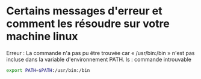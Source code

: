 # Certains messages d'erreur et comment les résoudre sur votre machine linux

Erreur :
La commande n'a pas pu être trouvée car « /usr/bin:/bin » n'est pas incluse dans la variable d'environnement PATH.
ls : commande introuvable
```bash
export PATH=$PATH:/usr/bin:/bin
```
